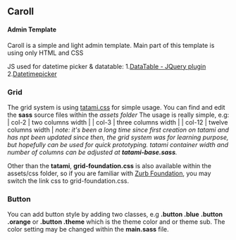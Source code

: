 ## Caroll
#### Admin Template

Caroll is a simple and light admin template.
Main part of this template is using only HTML and CSS

JS used for datetime picker & datatable:
1.[DataTable - JQuery plugin](https://datatables.net)
2.[Datetimepicker](https://jqueryui.com/datepicker)

### Grid

The grid system is using [tatami.css](https://github.com/irwanphan/tatami) for simple usage.
You can find and edit the __sass__ source files within the _assets folder_
The usage is really simple, e.g:
| col-2      | two columns width    |
| col-3      | three columns width  |
| col-12     | twelve columns width |
_note: it's been a long time since first creation on tatami and has npt been updated since then, the grid system was for learning purpose, but hopefully can be used for quick prototyping._
_tatami container width and number of columns can be adjusted at **tatami-base.sass**._

Other than the __tatami__, __grid-foundation.css__ is also available within the assets/css folder, so if you are familiar with [Zurb Foundation](foundation.zurb.com), you may switch the link css to grid-foundation.css.

### Button

You can add button style by adding two classes, e.g __.button .blue__ __.button .orange__ or __.button .theme__ which is the theme color and or theme sub.
The color setting may be changed within the __main.sass__ file.

